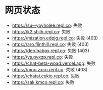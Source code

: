 # 网页状态
- https://su--yoyholee.repl.co: 失败
- https://k2.shilh.repl.co: 失败
- https://mization.edpjg.repl.co: 失败 (403)
- https://aro.flinthill.repl.co: 失败 (403)
- https://deo.babox.repl.co: 失败 (403)
- https://ys.pyxzp.repl.co: 失败
- https://chat-beta-woad.vercel.app: 失败
- https://moo.zxco.repl.co: 失败 (403)
- https://chatai.cokio.repl.co: 失败
- https://sak.kmco.repl.co: 失败
